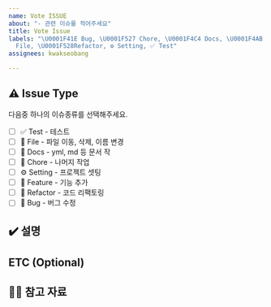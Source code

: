 ```yaml
---
name: Vote ISSUE
about: "- 관련 이슈를 적어주세요"
title: Vote Issue
labels: "\U0001F41E Bug, \U0001F527 Chore, \U0001F4C4 Docs, \U0001F4AB Feature, \U0001F5C2️
  File, \U0001F528Refactor, ⚙️ Setting, ✅ Test"
assignees: kwakseobang

---
```


## ⚠️ Issue Type
다음중 하나의 이슈종류를 선택해주세요.
- [ ] ✅ Test - 테스트
- [ ] 📁 File - 파일 이동, 삭제, 이름 변경
- [ ] 📝 Docs - yml, md 등 문서 작
- [ ] 🔧 Chore - 나머지 작업
- [ ] ⚙️ Setting - 프로젝트 셋팅
- [ ] 💫 Feature - 기능 추가
- [ ] 🔨 Refactor - 코드 리팩토링
- [ ] 🐞 Bug - 버그 수정
<!-- 윗부분 / 1가지만 선택해주세요. -->

##  ✔️ 설명

<!-- 윗부분 / 설명을 작성해주세요. -->

## ETC (Optional)

<!-- 윗부분 / 기타사항을 작성해주세요. (선택) -->

##  🙋🏻 참고 자료
<!-- 참고 자료가 있다면 작성해 주세요. -- >
